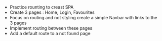 - Practice rounting to creast SPA
- Create 3 pages : Home, Login, Favourites
- Focus on routing and not styling
  create a simple Navbar with links to the 3 pages
- Implement routing between these pages
- Add a default route to a not found page
